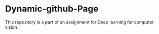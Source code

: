 # Dynamic-github-Page
This repository is a part of an assignment for Deep learning for computer vision.
